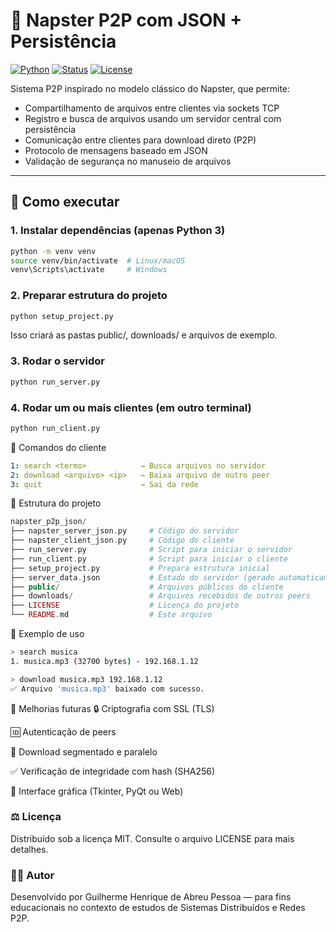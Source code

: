 # 🔗 Napster P2P com JSON + Persistência

[![Python](https://img.shields.io/badge/Python-3.7+-blue?logo=python)](https://www.python.org/)
[![Status](https://img.shields.io/badge/status-em%20desenvolvimento-yellow)]()
[![License](https://img.shields.io/badge/license-MIT-green)]()

Sistema P2P inspirado no modelo clássico do Napster, que permite:

- Compartilhamento de arquivos entre clientes via sockets TCP
- Registro e busca de arquivos usando um servidor central com persistência
- Comunicação entre clientes para download direto (P2P)
- Protocolo de mensagens baseado em JSON
- Validação de segurança no manuseio de arquivos

---

## 🚀 Como executar

### 1. Instalar dependências (apenas Python 3)

```bash
python -m venv venv
source venv/bin/activate  # Linux/macOS
venv\Scripts\activate     # Windows
```

### 2. Preparar estrutura do projeto
```bash
python setup_project.py
```
Isso criará as pastas public/, downloads/ e arquivos de exemplo.

### 3. Rodar o servidor
```bash
python run_server.py
```

### 4. Rodar um ou mais clientes (em outro terminal)
```bash
python run_client.py
```

💬 Comandos do cliente
```yaml
1: search <termo>            → Busca arquivos no servidor
2: download <arquivo> <ip>   → Baixa arquivo de outro peer
3: quit                      → Sai da rede
```

📁 Estrutura do projeto
```php
napster_p2p_json/
├── napster_server_json.py     # Código do servidor
├── napster_client_json.py     # Código do cliente
├── run_server.py              # Script para iniciar o servidor
├── run_client.py              # Script para iniciar o cliente
├── setup_project.py           # Prepara estrutura inicial
├── server_data.json           # Estado do servidor (gerado automaticamente)
├── public/                    # Arquivos públicos do cliente
├── downloads/                 # Arquivos recebidos de outros peers
├── LICENSE                    # Licença do projeto
└── README.md                  # Este arquivo
```

🧪 Exemplo de uso
```bash
> search musica
1. musica.mp3 (32700 bytes) - 192.168.1.12

> download musica.mp3 192.168.1.12
✅ Arquivo 'musica.mp3' baixado com sucesso.
```
📌 Melhorias futuras
🔒 Criptografia com SSL (TLS)

🆔 Autenticação de peers

📡 Download segmentado e paralelo

✅ Verificação de integridade com hash (SHA256)

🎨 Interface gráfica (Tkinter, PyQt ou Web)

### ⚖️ Licença
Distribuído sob a licença MIT. Consulte o arquivo LICENSE para mais detalhes.

### 👨‍💻 Autor
Desenvolvido por Guilherme Henrique de Abreu Pessoa — para fins educacionais no contexto de estudos de Sistemas Distribuídos e Redes P2P.
